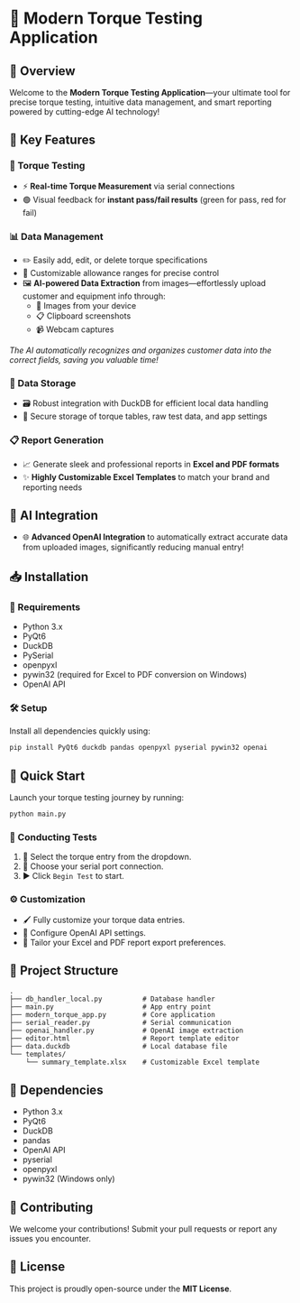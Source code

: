 # 🚀 Modern Torque Testing Application

## 📖 Overview
Welcome to the **Modern Torque Testing Application**—your ultimate tool for precise torque testing, intuitive data management, and smart reporting powered by cutting-edge AI technology!

## 🌟 Key Features

### 🔧 Torque Testing
- ⚡ **Real-time Torque Measurement** via serial connections
- 🟢 Visual feedback for **instant pass/fail results** (green for pass, red for fail)

### 📊 Data Management
- ✏️ Easily add, edit, or delete torque specifications
- 📐 Customizable allowance ranges for precise control
- 🖼️ **AI-powered Data Extraction** from images—effortlessly upload customer and equipment info through:
  - 📸 Images from your device
  - 📋 Clipboard screenshots
  - 📹 Webcam captures

_The AI automatically recognizes and organizes customer data into the correct fields, saving you valuable time!_

### 💾 Data Storage
- 🗃️ Robust integration with DuckDB for efficient local data handling
- 🔐 Secure storage of torque tables, raw test data, and app settings

### 📋 Report Generation
- 📈 Generate sleek and professional reports in **Excel and PDF formats**
- ✨ **Highly Customizable Excel Templates** to match your brand and reporting needs

## 🤖 AI Integration
- 🌐 **Advanced OpenAI Integration** to automatically extract accurate data from uploaded images, significantly reducing manual entry!

## 📥 Installation

### 📌 Requirements
- Python 3.x
- PyQt6
- DuckDB
- PySerial
- openpyxl
- pywin32 (required for Excel to PDF conversion on Windows)
- OpenAI API

### 🛠️ Setup
Install all dependencies quickly using:
```bash
pip install PyQt6 duckdb pandas openpyxl pyserial pywin32 openai
```

## 🚀 Quick Start
Launch your torque testing journey by running:
```bash
python main.py
```

### 🧪 Conducting Tests
1. 🔽 Select the torque entry from the dropdown.
2. 🔌 Choose your serial port connection.
3. ▶️ Click `Begin Test` to start.

### ⚙️ Customization
- 🖌️ Fully customize your torque data entries.
- 🔑 Configure OpenAI API settings.
- 📁 Tailor your Excel and PDF report export preferences.

## 📂 Project Structure
```
.
├── db_handler_local.py          # Database handler
├── main.py                      # App entry point
├── modern_torque_app.py         # Core application
├── serial_reader.py             # Serial communication
├── openai_handler.py            # OpenAI image extraction
├── editor.html                  # Report template editor
├── data.duckdb                  # Local database file
└── templates/
    └── summary_template.xlsx    # Customizable Excel template
```

## 🔗 Dependencies
- Python 3.x
- PyQt6
- DuckDB
- pandas
- OpenAI API
- pyserial
- openpyxl
- pywin32 (Windows only)

## 🤝 Contributing
We welcome your contributions! Submit your pull requests or report any issues you encounter.

## 📜 License
This project is proudly open-source under the **MIT License**.
